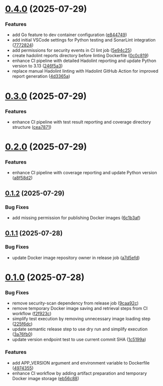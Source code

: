 # [0.4.0](https://github.com/Bornegrim/hivebox/compare/v0.3.0...v0.4.0) (2025-07-29)


### Features

* add Go feature to dev container configuration ([e844749](https://github.com/Bornegrim/hivebox/commit/e84474987fbf3714eef517f4558bf544ffa76def))
* add initial VSCode settings for Python testing and SonarLint integration ([7772824](https://github.com/Bornegrim/hivebox/commit/7772824cdc236edb26a12c662bb28fb1cbade581))
* add permissions for security events in CI lint job ([5e94c25](https://github.com/Bornegrim/hivebox/commit/5e94c2530d42a9acaae46ebea8e6855ff62f4350))
* create hadolint reports directory before linting Dockerfile ([0c0c819](https://github.com/Bornegrim/hivebox/commit/0c0c819f09a620681087c17320f0f8c21df84521))
* enhance CI pipeline with detailed Hadolint reporting and update Python version to 3.13 ([246f5a3](https://github.com/Bornegrim/hivebox/commit/246f5a3ea471352960021166d45c051cd76f2809))
* replace manual Hadolint linting with Hadolint GitHub Action for improved report generation ([4d3365a](https://github.com/Bornegrim/hivebox/commit/4d3365ad7e4ffcdc08889a7c6717902dced4b466))

# [0.3.0](https://github.com/Bornegrim/hivebox/compare/v0.2.0...v0.3.0) (2025-07-29)


### Features

* enhance CI pipeline with test result reporting and coverage directory structure ([cea7871](https://github.com/Bornegrim/hivebox/commit/cea7871c0a444d96f8d14ccffd086e082939204f))

# [0.2.0](https://github.com/Bornegrim/hivebox/compare/v0.1.2...v0.2.0) (2025-07-29)


### Features

* enhance CI pipeline with coverage reporting and update Python version ([a8f58d2](https://github.com/Bornegrim/hivebox/commit/a8f58d28197db1c7e3d2b6f3832a9475d84597a1))

## [0.1.2](https://github.com/Bornegrim/hivebox/compare/v0.1.1...v0.1.2) (2025-07-29)


### Bug Fixes

* add missing permission for publishing Docker images ([6c1b3af](https://github.com/Bornegrim/hivebox/commit/6c1b3aff5785dba4e5f2565ff73b8150b07c2a57))

## [0.1.1](https://github.com/Bornegrim/hivebox/compare/v0.1.0...v0.1.1) (2025-07-28)


### Bug Fixes

* update Docker image repository owner in release job ([a7d5efd](https://github.com/Bornegrim/hivebox/commit/a7d5efd6af58876097ace9a035379b1ab1b0e9c2))

# [0.1.0](https://github.com/Bornegrim/hivebox/compare/v0.0.0...v0.1.0) (2025-07-28)


### Bug Fixes

* remove security-scan dependency from release job ([9caa92c](https://github.com/Bornegrim/hivebox/commit/9caa92c4474dfd307edd9a8b5e31abca6065b055))
* remove temporary Docker image saving and retrieval steps from CI workflow ([f2f923c](https://github.com/Bornegrim/hivebox/commit/f2f923c52cbb58807b8106264802629768bca91b))
* simplify test execution by removing unnecessary image loading step ([225f6dc](https://github.com/Bornegrim/hivebox/commit/225f6dc5be28150b78bb31691304cfb401169a6f))
* update semantic release step to use dry run and simplify execution ([3a76fb0](https://github.com/Bornegrim/hivebox/commit/3a76fb0e60609839809cde839d5df2e979f9e25b))
* update version endpoint test to use current commit SHA ([1c5199a](https://github.com/Bornegrim/hivebox/commit/1c5199a2349057bb0f026bb6a7cf1e7d87e7ce7c))


### Features

* add APP_VERSION argument and environment variable to Dockerfile ([4974355](https://github.com/Bornegrim/hivebox/commit/497435513f16e831e3b12b28daf252f60be64c81))
* enhance CI workflow by adding artifact preparation and temporary Docker image storage ([eb56c88](https://github.com/Bornegrim/hivebox/commit/eb56c881c40c14cab007d2f3940a217954cca6c4))
